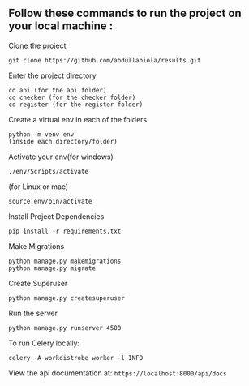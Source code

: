 ## Follow these commands to run the project on your local machine :

Clone the project 
```
git clone https://github.com/abdullahiola/results.git
```

Enter the project directory 

```
cd api (for the api folder)
cd checker (for the checker folder)
cd register (for the register folder)
```

Create a virtual env in each of the folders

```
python -m venv env
(inside each directory/folder)
```

Activate your env(for windows)

```
./env/Scripts/activate 	 
```
(for Linux or mac)

```
source env/bin/activate 
``` 

Install Project Dependencies

```
pip install -r requirements.txt
```

Make Migrations

```
python manage.py makemigrations
python manage.py migrate
```


Create Superuser

```
python manage.py createsuperuser
```

Run the server

```
python manage.py runserver 4500 
```

To run Celery locally:
```
celery -A workdistrobe worker -l INFO 
```

View the api documentation at:
`https://localhost:8000/api/docs`
